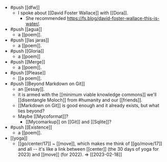 - #push [[dfw]]
  - I spoke about [[David Foster Wallace]] with [[Dora]].
    - She recommended https://fs.blog/david-foster-wallace-this-is-water/.
- #push [[agua]]
  - a [[poem]].
- #push [[las jaras]]
  - a [[poem]].
- #push [[Gloria]]
  - a [[poem]]
- #push [[Merge]]
  - a [[poem]].
- #push [[Please]]
  - [[a poem]].
- #push [[Beyond Markdown on Git]]
  - an [[essay]].
  - it is armed with the [[minimum viable knowledge commons]] we'll [[disentangle Moloch]] from #humanity and our [[friends]].
  - [[Markdown on Git]] is good enough and it already exists, but what lies beyond?
  - Maybe [[Mycoformat]]?
    - [[Mycomarkup]] on [[Git]] and [[Sqlite]]?
- #push [[Existence]]
  - a [[poem]].
- [[yoga]]
  - [[go/center/17]] ~ [[move]], which makes me think of [[go/move/17]] and all -- it's like a link between [[center]] (the 30 days of yoga for 2023) and [[move]] (for 2022).
=> [[2023-02-18]]
